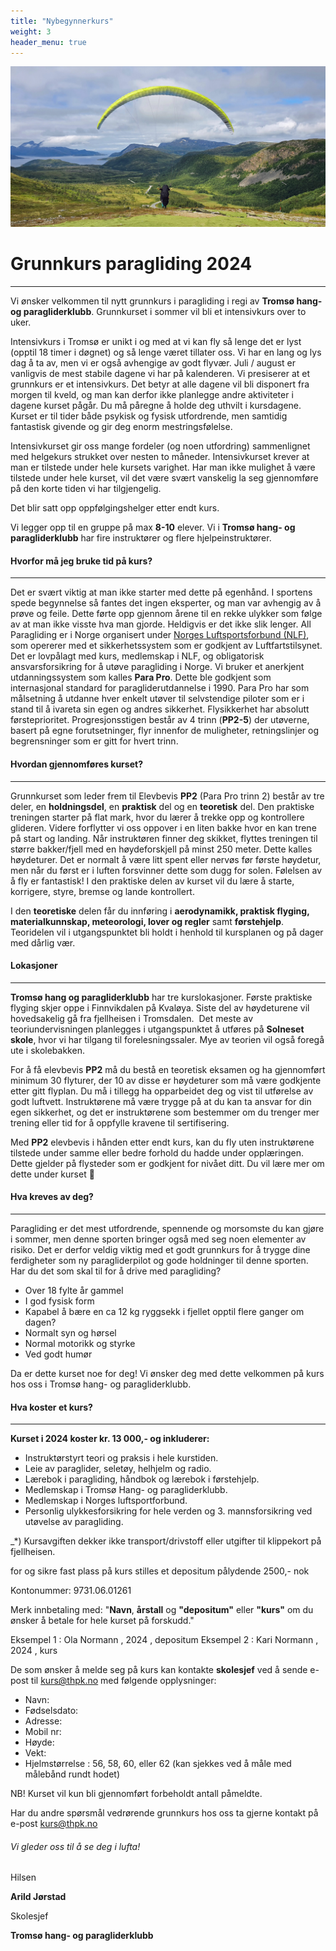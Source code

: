 ```yaml
---
title: "Nybegynnerkurs"
weight: 3
header_menu: true
---
```


![thpk](/images/kurspg.jpg)

# Grunnkurs paragliding 2024
---
Vi ønsker velkommen til nytt grunnkurs i paragliding i regi av **Tromsø hang- og paragliderklubb**.
Grunnkurset i sommer vil bli et intensivkurs over to uker.

Intensivkurs i Tromsø er unikt i og med at vi kan fly så lenge det er lyst (opptil 18 timer i døgnet) og så lenge været tillater oss. Vi har en lang og lys dag å ta av, men vi er også avhengige av godt flyvær. Juli / august er vanligvis de mest stabile dagene vi har på kalenderen. Vi presiserer at et grunnkurs er et intensivkurs. Det betyr at alle dagene vil bli disponert fra morgen til kveld, og man kan derfor ikke planlegge andre aktiviteter i dagene kurset pågår. Du må påregne å holde deg uthvilt i kursdagene. Kurset er til tider både psykisk og fysisk utfordrende, men samtidig fantastisk givende og gir deg enorm mestringsfølelse.

Intensivkurset gir oss mange fordeler (og noen utfordring) sammenlignet med helgekurs strukket over nesten to måneder. Intensivkurset krever at man er tilstede under hele kursets varighet. Har man ikke mulighet å være tilstede under hele kurset, vil det være svært vanskelig la seg gjennomføre på den korte tiden vi har tilgjengelig.

Det blir satt opp oppfølgingshelger etter endt kurs. 

Vi legger opp til en gruppe på max **8-10** elever. Vi i **Tromsø hang- og paragliderklubb** har fire instruktører og flere hjelpeinstruktører.


#### Hvorfor må jeg bruke tid på kurs?
---
Det er svært viktig at man ikke starter med dette på egenhånd. I sportens spede begynnelse så fantes det ingen eksperter, og man var avhengig av å prøve og feile. Dette førte opp gjennom årene til en rekke ulykker som følge av at man ikke visste hva man gjorde. Heldigvis er det ikke slik lenger. All Paragliding er i Norge organisert under [Norges Luftsportsforbund (NLF)](https://www.nlf.no/info/om-nlf), som opererer med et sikkerhetssystem som er godkjent av Luftfartstilsynet. Det er lovpålagt med kurs, medlemskap i NLF, og obligatorisk ansvarsforsikring for å utøve paragliding i Norge. Vi bruker et anerkjent utdanningssystem som kalles **Para Pro**. Dette ble godkjent som internasjonal standard for paragliderutdannelse i 1990. Para Pro har som målsetning å utdanne hver enkelt utøver til selvstendige piloter som er i stand til å ivareta sin egen og andres sikkerhet. Flysikkerhet har absolutt førsteprioritet. Progresjonsstigen består av 4 trinn (**PP2-5**) der utøverne, basert på egne forutsetninger, flyr innenfor de muligheter, retningslinjer og begrensninger som er gitt for hvert trinn.


#### Hvordan gjennomføres kurset?
---
Grunnkurset som leder frem til Elevbevis **PP2** (Para Pro trinn 2) består av tre deler, en **holdningsdel**, en **praktisk** del og en **teoretisk** del. Den praktiske treningen starter på flat mark, hvor du lærer å trekke opp og kontrollere glideren. Videre forflytter vi oss oppover i en liten bakke hvor en kan trene på start og landing. Når instruktøren finner deg skikket, flyttes treningen til større bakker/fjell med en høydeforskjell på minst 250 meter. Dette kalles høydeturer. Det er normalt å være litt spent eller nervøs før første høydetur, men når du først er i luften forsvinner dette som dugg for solen. Følelsen av å fly er fantastisk! I den praktiske delen av kurset vil du lære å starte, korrigere, styre, bremse og lande kontrollert.

I den **teoretiske** delen får du innføring i **aerodynamikk, praktisk flyging, materialkunnskap, meteorologi, lover og regler** samt **førstehjelp**. Teoridelen vil i utgangspunktet bli holdt i henhold til kursplanen og på dager med dårlig vær.



#### Lokasjoner
---
**Tromsø hang og paragliderklubb** har tre kurslokasjoner. Første praktiske flyging skjer oppe i Finnvikdalen på Kvaløya. Siste del av høydeturene vil hovedsakelig gå fra fjellheisen i Tromsdalen.  Det meste av teoriundervisningen planlegges i utgangspunktet å utføres på **Solneset skole**, hvor vi har tilgang til forelesningssaler. Mye av teorien vil også foregå ute i skolebakken.

For å få elevbevis **PP2** må du bestå en teoretisk eksamen og ha gjennomført minimum 30 flyturer, der 10 av disse er høydeturer som må være godkjente etter gitt flyplan. Du må i tillegg ha opparbeidet deg og vist til utførelse av godt luftvett. Instruktørene må være trygge på at du kan ta ansvar for din egen sikkerhet, og det er instruktørene som bestemmer om du trenger mer trening eller tid for å oppfylle kravene til sertifisering.

Med **PP2** elevbevis i hånden etter endt kurs, kan du fly uten instruktørene tilstede under samme eller bedre forhold du hadde under opplæringen. Dette gjelder på flysteder som er godkjent for nivået ditt. Du vil lære mer om dette under kurset **🙂**

#### Hva kreves av deg?
---
Paragliding er det mest utfordrende, spennende og morsomste du kan gjøre i sommer, men denne sporten bringer også med seg noen elementer av risiko. 
Det er derfor veldig viktig med et godt grunnkurs for å trygge dine ferdigheter som ny paragliderpilot og gode holdninger til denne sporten.
Har du det som skal til for å drive med paragliding?

-   Over 18 fylte år gammel
-   I god fysisk form
-   Kapabel å bære en ca 12 kg ryggsekk i fjellet opptil flere ganger om dagen?
-   Normalt syn og hørsel
-   Normal motorikk og styrke
-   Ved godt humør 

Da er dette kurset noe for deg! 
Vi ønsker deg med dette velkommen på kurs hos oss i Tromsø hang- og paragliderklubb.


#### Hva koster et kurs?
---
**Kurset i 2024 koster kr. 13 000,- og inkluderer:**

-   Instruktørstyrt teori og praksis i hele kurstiden.
-   Leie av paraglider, seletøy, helhjelm og radio.
-   Lærebok i paragliding, håndbok og lærebok i førstehjelp.
-   Medlemskap i Tromsø Hang- og paragliderklubb.
-   Medlemskap i Norges luftsportforbund.
-   Personlig ulykkesforsikring for hele verden og 3. mannsforsikring ved utøvelse av paragliding.


_*) Kursavgiften dekker ikke transport/drivstoff eller utgifter til klippekort på fjellheisen. 

for og sikre fast plass på kurs stilles et depositum pålydende 2500,- nok 

Kontonummer: 9731.06.01261

Merk innbetaling med: "**Navn**, **årstall** og **"depositum"** eller **"kurs"** om du ønsker å betale for hele kurset på forskudd."

Eksempel 1 : Ola Normann , 2024 , depositum
Eksempel 2 : Kari Normann , 2024 , kurs

De som ønsker å melde seg på kurs kan kontakte **skolesjef** ved å sende e-post til [kurs@thpk.no](mailto:kurs@thpk.no) med følgende opplysninger:

-   Navn:
-   Fødselsdato:
-   Adresse:
-   Mobil nr:
-   Høyde:
-   Vekt:
-   Hjelmstørrelse : 56, 58, 60, eller 62 (kan sjekkes ved å måle med målebånd rundt hodet)


NB! Kurset vil kun bli gjennomført forbeholdt antall påmeldte.

Har du andre spørsmål vedrørende grunnkurs hos oss ta gjerne kontakt på e-post [kurs@thpk.no](mailto:kurs@thpk.no)

###### Vi gleder oss til å se deg i lufta!

Hilsen

**Arild Jørstad**

Skolesjef

**Tromsø hang- og paragliderklubb**

